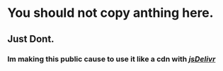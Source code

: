 # You should not copy anthing here.
## Just Dont.
### Im making this public cause to use it like a cdn with _**[jsDelivr](https://www.jsdelivr.com/github)**_
